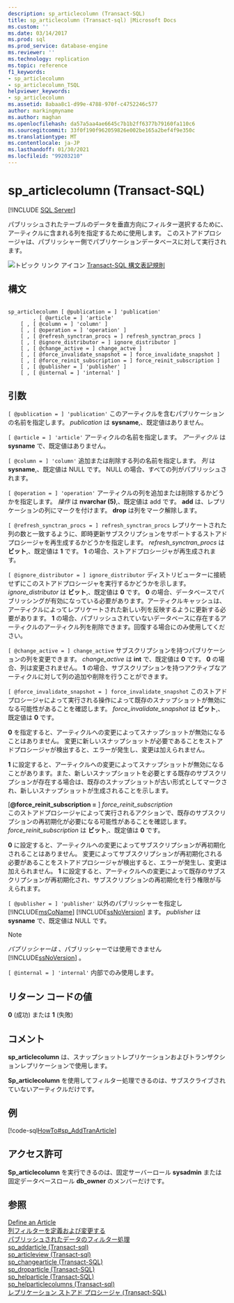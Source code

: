 ```yaml
---
description: sp_articlecolumn (Transact-SQL)
title: sp_articlecolumn (Transact-sql) |Microsoft Docs
ms.custom: ''
ms.date: 03/14/2017
ms.prod: sql
ms.prod_service: database-engine
ms.reviewer: ''
ms.technology: replication
ms.topic: reference
f1_keywords:
- sp_articlecolumn
- sp_articlecolumn_TSQL
helpviewer_keywords:
- sp_articlecolumn
ms.assetid: 8abaa8c1-d99e-4788-970f-c4752246c577
author: markingmyname
ms.author: maghan
ms.openlocfilehash: da57a5aa4ae6645c7b1b2ff6377b79160fa110c6
ms.sourcegitcommit: 33f0f190f962059826e002be165a2bef4f9e350c
ms.translationtype: MT
ms.contentlocale: ja-JP
ms.lasthandoff: 01/30/2021
ms.locfileid: "99203210"
---
```

# <a name="sp_articlecolumn-transact-sql"></a>sp_articlecolumn (Transact-SQL)
[!INCLUDE [SQL Server](../../includes/applies-to-version/sqlserver.md)]

  パブリッシュされたテーブルのデータを垂直方向にフィルター選択するために、アーティクルに含まれる列を指定するために使用します。 このストアドプロシージャは、パブリッシャー側でパブリケーションデータベースに対して実行されます。  
  
 ![トピック リンク アイコン](../../database-engine/configure-windows/media/topic-link.gif "トピック リンク アイコン") [Transact-SQL 構文表記規則](../../t-sql/language-elements/transact-sql-syntax-conventions-transact-sql.md)  
  
## <a name="syntax"></a>構文  
  
```  
  
sp_articlecolumn [ @publication = ] 'publication'  
        , [ @article = ] 'article'  
    [ , [ @column = ] 'column' ]  
    [ , [ @operation = ] 'operation' ]  
    [ , [ @refresh_synctran_procs = ] refresh_synctran_procs ]  
    [ , [ @ignore_distributor = ] ignore_distributor ]  
    [ , [ @change_active = ] change_actve ]  
    [ , [ @force_invalidate_snapshot = ] force_invalidate_snapshot ]  
    [ , [ @force_reinit_subscription = ] force_reinit_subscription ]  
    [ , [ @publisher = ] 'publisher' ]  
    [ , [ @internal = ] 'internal' ]  
```  
  
## <a name="arguments"></a>引数  
`[ @publication = ] 'publication'` このアーティクルを含むパブリケーションの名前を指定します。 *publication* は **sysname**,、既定値はありません。  
  
`[ @article = ] 'article'` アーティクルの名前を指定します。 *アーティクル* は **sysname** で、既定値はありません。  
  
`[ @column = ] 'column'` 追加または削除する列の名前を指定します。 *列* は **sysname**,、既定値は NULL です。 NULL の場合、すべての列がパブリッシュされます。  
  
`[ @operation = ] 'operation'` アーティクルの列を追加または削除するかどうかを指定します。 *操作* は **nvarchar (5)**,、既定値は add です。 **add** は、レプリケーションの列にマークを付けます。 **drop** は列をマーク解除します。  
  
`[ @refresh_synctran_procs = ] refresh_synctran_procs` レプリケートされた列の数と一致するように、即時更新サブスクリプションをサポートするストアドプロシージャを再生成するかどうかを指定します。 *refresh_synctran_procs* は **ビット**,、既定値は **1** です。 **1** の場合、ストアドプロシージャが再生成されます。  
  
`[ @ignore_distributor = ] ignore_distributor` ディストリビューターに接続せずにこのストアドプロシージャを実行するかどうかを示します。 *ignore_distributor* は **ビット**,、既定値は **0** です。 **0** の場合、データベースでパブリッシングが有効になっている必要があります。アーティクルキャッシュは、アーティクルによってレプリケートされた新しい列を反映するように更新する必要があります。 **1** の場合、パブリッシュされていないデータベースに存在するアーティクルのアーティクル列を削除できます。回復する場合にのみ使用してください。  
  
`[ @change_active = ] change_active` サブスクリプションを持つパブリケーションの列を変更できます。 *change_active* は **int** で、既定値は **0** です。 **0** の場合、列は変更されません。 **1** の場合、サブスクリプションを持つアクティブなアーティクルに対して列の追加や削除を行うことができます。  
  
`[ @force_invalidate_snapshot = ] force_invalidate_snapshot` このストアドプロシージャによって実行される操作によって既存のスナップショットが無効になる可能性があることを確認します。 *force_invalidate_snapshot* は **ビット**,、既定値は **0** です。  
  
 **0** を指定すると、アーティクルへの変更によってスナップショットが無効になることはありません。 変更に新しいスナップショットが必要であることをストアドプロシージャが検出すると、エラーが発生し、変更は加えられません。  
  
 **1** に設定すると、アーティクルへの変更によってスナップショットが無効になることがあります。また、新しいスナップショットを必要とする既存のサブスクリプションが存在する場合は、既存のスナップショットが古い形式としてマークされ、新しいスナップショットが生成されることを示します。  
  
 [**@force_reinit_subscription =** ] *force_reinit_subscription*  
 このストアドプロシージャによって実行されるアクションで、既存のサブスクリプションの再初期化が必要になる可能性があることを確認します。 *force_reinit_subscription* は **ビット**,、既定値は **0** です。  
  
 **0** に設定すると、アーティクルへの変更によってサブスクリプションが再初期化されることはありません。 変更によってサブスクリプションが再初期化される必要があることをストアドプロシージャが検出すると、エラーが発生し、変更は加えられません。 **1** に設定すると、アーティクルへの変更によって既存のサブスクリプションが再初期化され、サブスクリプションの再初期化を行う権限が与えられます。  
  
`[ @publisher = ] 'publisher'` 以外のパブリッシャーを指定し [!INCLUDE[msCoName](../../includes/msconame-md.md)] [!INCLUDE[ssNoVersion](../../includes/ssnoversion-md.md)] ます。 *publisher* は **sysname** で、既定値は NULL です。  
  
> [!NOTE]  
>  *パブリッシャーは* 、パブリッシャーでは使用できません [!INCLUDE[ssNoVersion](../../includes/ssnoversion-md.md)] 。  
  
`[ @internal = ] 'internal'` 内部でのみ使用します。  
  
## <a name="return-code-values"></a>リターン コードの値  
 **0** (成功) または **1** (失敗)  
  
## <a name="remarks"></a>コメント  
 **sp_articlecolumn** は、スナップショットレプリケーションおよびトランザクションレプリケーションで使用します。  
  
 **Sp_articlecolumn** を使用してフィルター処理できるのは、サブスクライブされていないアーティクルだけです。  
  
## <a name="example"></a>例  
 [!code-sql[HowTo#sp_AddTranArticle](../../relational-databases/replication/codesnippet/tsql/sp-articlecolumn-transac_1.sql)]  
  
## <a name="permissions"></a>アクセス許可  
 **Sp_articlecolumn** を実行できるのは、固定サーバーロール **sysadmin** または固定データベースロール **db_owner** のメンバーだけです。  
  
## <a name="see-also"></a>参照  
 [Define an Article](../../relational-databases/replication/publish/define-an-article.md)   
 [列フィルターを定義および変更する](../../relational-databases/replication/publish/define-and-modify-a-column-filter.md)   
 [パブリッシュされたデータのフィルター処理](../../relational-databases/replication/publish/filter-published-data.md)   
 [sp_addarticle &#40;Transact-sql&#41;](../../relational-databases/system-stored-procedures/sp-addarticle-transact-sql.md)   
 [sp_articleview &#40;Transact-sql&#41;](../../relational-databases/system-stored-procedures/sp-articleview-transact-sql.md)   
 [sp_changearticle (Transact-SQL)](../../relational-databases/system-stored-procedures/sp-changearticle-transact-sql.md)   
 [sp_droparticle (Transact-SQL)](../../relational-databases/system-stored-procedures/sp-droparticle-transact-sql.md)   
 [sp_helparticle &#40;Transact-SQL&#41;](../../relational-databases/system-stored-procedures/sp-helparticle-transact-sql.md)   
 [sp_helparticlecolumns &#40;Transact-sql&#41;](../../relational-databases/system-stored-procedures/sp-helparticlecolumns-transact-sql.md)   
 [レプリケーション ストアド プロシージャ &#40;Transact-SQL&#41;](../../relational-databases/system-stored-procedures/replication-stored-procedures-transact-sql.md)  
  
  
